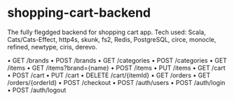 # shopping-cart-backend
The fully flegdged backend for shopping cart app. Tech used: Scala, Cats/Cats-Effect, http4s, skunk, fs2, Redis, PostgreSQL, circe, monocle, refined, newtype, ciris, derevo.

• GET /brands
• POST /brands
• GET /categories
• POST /categories
• GET /items
• GET /items?brand={name} • POST /items
• PUT /items
• GET /cart
• POST /cart
• PUT /cart
• DELETE /cart/{itemId}
• GET /orders
• GET /orders/{orderId}
• POST /checkout
• POST /auth/users
• POST /auth/login
• POST /auth/logout
